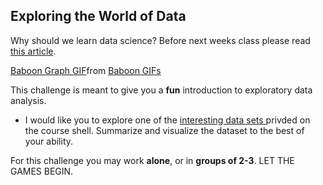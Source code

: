 ## Exploring the World of Data

Why should we learn data science? Before next weeks class please read <a href="https://towardsdatascience.com/5-reasons-why-you-should-begin-your-data-science-journey-in-2020-2b4a0a5e4239"> this article</a>.

<div class="tenor-gif-embed" data-postid="4657312" data-share-method="host" data-width="100%"><a href="https://tenor.com/view/baboon-graph-gif-4657312">Baboon Graph GIF</a>from <a href="https://tenor.com/search/baboon-gifs">Baboon GIFs</a></div> <script type="text/javascript" async src="https://tenor.com/embed.js"></script>

This challenge is meant to give you a **fun** introduction to exploratory data analysis. 
* I would like you to explore one of the <a href="https://drive.google.com/drive/folders/1lQuOh4jgyZ4GioinfvCYvqRxbOgDn6Be?usp=sharing"> interesting data sets </a> privded on the course shell. Summarize and visualize the dataset to the best of your ability.  

For this challenge you may work **alone**, or in **groups of 2-3**. LET THE GAMES BEGIN.   



